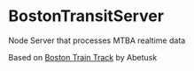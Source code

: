 BostonTransitServer
===================

Node Server that processes MTBA realtime data

Based on [Boston Train Track](https://github.com/abetusk/bostontraintrack) by Abetusk
